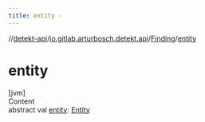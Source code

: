 ```yaml
---
title: entity -
---
```

//[detekt-api](../../index.md)/[io.gitlab.arturbosch.detekt.api](../index.md)/[Finding](index.md)/[entity](entity.md)



# entity  
[jvm]  
Content  
abstract val [entity](entity.md): [Entity](../-entity/index.md)  



